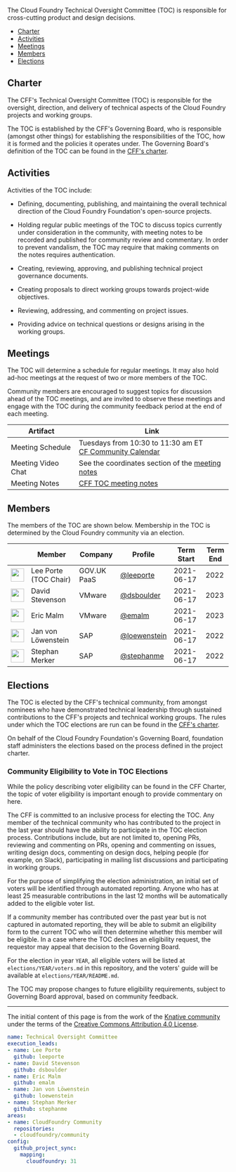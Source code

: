 The Cloud Foundry Technical Oversight Committee (TOC) is responsible for cross-cutting
product and design decisions.

- [Charter](#charter)
- [Activities](#activities)
- [Meetings](#meetings)
- [Members](#members)
- [Elections](#elections)

## Charter

The CFF's Technical Oversight Committee (TOC) is responsible for the oversight, 
direction, and delivery of technical aspects of the Cloud Foundry projects and 
working groups.

The TOC is established by the CFF's Governing Board, who is responsible (amongst
other things) for establishing the responsibilities of the TOC, how it is formed 
and the policies it operates under. The Governing Board's definition of the TOC can 
be found in the [CFF's charter](../governing-board/charter.md).

## Activities

Activities of the TOC include:

- Defining, documenting, publishing, and maintaining the overall technical
  direction of the Cloud Foundry Foundation's open-source projects.

- Holding regular public meetings of the TOC to discuss topics currently under
  consideration in the community, with meeting notes to be recorded and
  published for community review and commentary. In order to prevent
  vandalism, the TOC may require that making comments on the notes requires
  authentication.

- Creating, reviewing, approving, and publishing technical project governance
  documents.

- Creating proposals to direct working groups towards project-wide objectives.

- Reviewing, addressing, and commenting on project issues.

- Providing advice on technical questions or designs arising in the working
  groups.

## Meetings

The TOC will determine a schedule for regular meetings. It may also hold ad-hoc
meetings at the request of two or more members of the TOC.

Community members are encouraged to suggest topics for discussion ahead of the
TOC meetings, and are invited to observe these meetings and engage with the TOC
during the community feedback period at the end of each meeting.

| Artifact                   | Link                                                                                                                                                     |
| -------------------------- | -------------------------------------------------------------------------------------------------------------------------------------------------------- |
| Meeting Schedule | Tuesdays from 10:30 to 11:30 am ET <br>[CF Community Calendar](https://www.cloudfoundry.org/community-calendar/)                                                                                                                     |
| Meeting Video Chat       | See the coordinates section of the [meeting notes](https://docs.google.com/document/d/1ng8rAcnrCbTm5RVNAKZ_ptqXiwcBIPgC8rbYp6A8lUo/edit#heading=h.dlm4q8auhcx4)                                                                                                                     |
| Meeting Notes              | [CFF TOC meeting notes](https://docs.google.com/document/d/1ng8rAcnrCbTm5RVNAKZ_ptqXiwcBIPgC8rbYp6A8lUo/edit)                                                                                                                                                |

## Members

The members of the TOC are shown below. Membership in the TOC is determined by
the Cloud Foundry community via an election.

| &nbsp;                                                      | Member                | Company     | Profile                                        | Term Start | Term End |
| ----------------------------------------------------------- | --------------------- | ----------- | ---------------------------------------------- | ---------- | --------
| <img width="30px" src="https://github.com/leeporte.png">    | Lee Porte (TOC Chair) | GOV.UK PaaS | [@leeporte](https://github.com/leeporte)       | 2021-06-17 | 2022     |
| <img width="30px" src="https://github.com/dsboulder.png">   | David Stevenson       | VMware      | [@dsboulder](https://github.com/dsboulder)     | 2021-06-17 | 2023     |
| <img width="30px" src="https://github.com/emalm.png">       | Eric Malm             | VMware      | [@emalm](https://github.com/emalm)             | 2021-06-17 | 2023     |
| <img width="30px" src="https://github.com/loewenstein.png"> | Jan von Löwenstein    | SAP         | [@loewenstein](https://github.com/loewenstein) | 2021-06-17 | 2022     |
| <img width="30px" src="https://github.com/stephanme.png">   | Stephan Merker        | SAP         | [@stephanme](https://github.com/stephanme)     | 2021-06-17 | 2022     |


## Elections

The TOC is elected by the CFF's technical community, from amongst nominees who
have demonstrated technical leadership through sustained contributions to the CFF's
projects and technical working groups. The rules under which the TOC elections are run
can be found in the [CFF's charter](../governing-board/charter.md).

On behalf of the Cloud Foundry Foundation's Governing Board, foundation staff administers 
the elections based on the process defined in the project charter.

### Community Eligibility to Vote in TOC Elections

While the policy describing voter eligibility can be found in the CFF Charter, the topic
of voter eligibility is important enough to provide commentary on here.

The CFF is committed to an inclusive process for electing the TOC. Any member of the
technical community who has contributed to the project in the last year should 
have the ability to participate in the TOC election process. Contributions include, 
but are not limited to, opening PRs, reviewing and commenting on PRs, opening and 
commenting on issues, writing design docs, commenting on design docs, helping people 
(for example, on Slack), participating in mailing list discussions and participating in 
working groups. 

For the purpose of simplifying the election administration, an initial set of voters 
will be identified through automated reporting. Anyone who has at least 25 measurable
contributions in the last 12 months will be automatically added to the eligible voter 
list.

If a community member has contributed over the past year but is not captured in automated
reporting, they will be able to submit an eligibility form to the current TOC who will 
then determine whether this member will be eligible. In a case where the 
TOC declines an eligibility request, the requestor may appeal that decision
to the Governing Board.

For the election in year `YEAR`, all eligible voters will be listed at
`elections/YEAR/voters.md` in this repository, and the voters' guide will be
available at `elections/YEAR/README.md`.

The TOC may propose changes to future eligibility requirements, subject to Governing Board
approval, based on community feedback.

---

The initial content of this page is from the work of the [Knative community](https://github.com/knative/community)
under the terms of the [Creative Commons Attribution 4.0 License](https://creativecommons.org/licenses/by/4.0/).

```yaml
name: Technical Oversight Committee
execution_leads:
- name: Lee Porte
  github: leeporte
- name: David Stevenson
  github: dsboulder
- name: Eric Malm
  github: emalm
- name: Jan von Löwenstein
  github: loewenstein
- name: Stephan Merker
  github: stephanme
areas:
- name: CloudFoundry Community
  repositories:
  - cloudfoundry/community
config:
  github_project_sync:
    mapping:
      cloudfoundry: 31
```